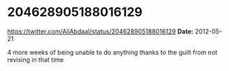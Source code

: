 # 204628905188016129
https://twitter.com/AliAbdaal/status/204628905188016129
**Date:** 2012-05-21

4 more weeks of being unable to do anything thanks to the guilt from not revising in that time
